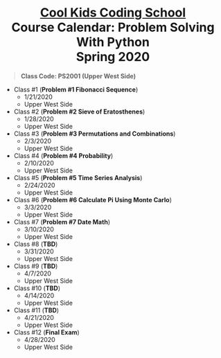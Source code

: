# <center>[**Cool Kids Coding School**](http://www.coolkidscodingschool.com)<br>Course Calendar: **Problem Solving With Python**<br>  Spring 2020

> **Class Code: PS2001 (Upper West Side)**

+ Class #1 (**Problem #1 Fibonacci Sequence**)
  + 1/21/2020
  + Upper West Side
+ Class #2 (**Problem #2 Sieve of Eratosthenes**)
  + 1/28/2020 
  + Upper West Side
+ Class #3 (**Problem #3 Permutations and Combinations**)
  + 2/3/2020
  + Upper West Side
+ Class #4 (**Problem #4 Probability**)
  + 2/10/2020
  + Upper West Side
+ Class #5 (**Problem #5 Time Series Analysis**)
  + 2/24/2020
  + Upper West Side
+ Class #6 (**Problem #6 Calculate Pi Using Monte Carlo**)
  + 3/3/2020
  + Upper West Side
+ Class #7 (**Problem #7 Date Math**)
  + 3/10/2020
  + Upper West Side
+ Class #8 (**TBD**)
  + 3/31/2020
  + Upper West Side
+ Class #9 (**TBD**)
  + 4/7/2020
  + Upper West Side
+ Class #10 (**TBD**)
  + 4/14/2020
  + Upper West Side
+ Class #11 (**TBD**)
  + 4/21/2020
  + Upper West Side
+ Class #12 (**Final Exam**)
  + 4/28/2020
  + Upper West Side

